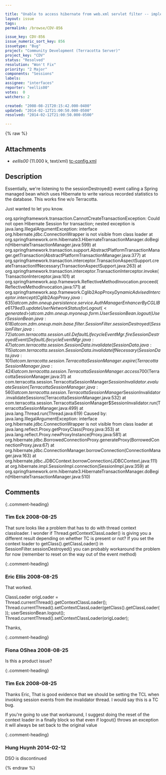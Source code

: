 ```yaml
---

title: "Unable to access hibernate from web.xml servlet filter -- implements HttpSessionListener"
layout: issue
tags: 
permalink: /browse/CDV-856

issue_key: CDV-856
issue_numeric_sort_key: 856
issuetype: "Bug"
project: "Community Development (Terracotta Server)"
project_key: "CDV"
status: "Resolved"
resolution: "Won't Fix"
priority: "2 Major"
components: "Sessions"
labels: 
assignee: "interfaces"
reporter: "eellis00"
votes:  0
watchers: 2

created: "2008-08-21T20:15:42.000-0400"
updated: "2014-02-12T21:00:50.000-0500"
resolved: "2014-02-12T21:00:50.000-0500"

---
```




{% raw %}


## Attachments
  
* <em>eellis00</em> (11.000 k, text/xml) [tc-config.xml](/attachments/CDV/CDV-856/tc-config.xml)
  



## Description

<div markdown="1" class="description">

Essentially, we're listening to the sessionDestroyed() event calling a Spring managed bean which uses Hibernate to write various recorded statistics to the database. This works fine w/o Terracotta.

Just wanted to let you know.

org.springframework.transaction.CannotCreateTransactionException: Could not open Hibernate Session for transaction; nested exception is java.lang.IllegalArgumentException: interface org.hibernate.jdbc.ConnectionWrapper is not visible from class loader
	at org.springframework.orm.hibernate3.HibernateTransactionManager.doBegin(HibernateTransactionManager.java:599)
	at org.springframework.transaction.support.AbstractPlatformTransactionManager.getTransaction(AbstractPlatformTransactionManager.java:377)
	at org.springframework.transaction.interceptor.TransactionAspectSupport.createTransactionIfNecessary(TransactionAspectSupport.java:263)
	at org.springframework.transaction.interceptor.TransactionInterceptor.invoke(TransactionInterceptor.java:101)
	at org.springframework.aop.framework.ReflectiveMethodInvocation.proceed(ReflectiveMethodInvocation.java:171)
	at org.springframework.aop.framework.Cglib2AopProxy$DynamicAdvisedInterceptor.intercept(Cglib2AopProxy.java:635)
	at com.zdm.oneup.persistence.service.AuthManager$$EnhancerByCGLIB$$e6179ed3.updateUserNetworkStatusforLogout(<generated>)
	at com.zdm.oneup.myoneup.form.UserSessionBean.logout(UserSessionBean.java:618)
	at com.zdm.oneup.main.base.filter.SessionFilter.sessionDestroyed(SessionFilter.java:72)
	at com.terracotta.session.util.DefaultLifecycleEventMgr.fireSessionDestroyedEvent(DefaultLifecycleEventMgr.java:47)
	at com.terracotta.session.SessionData.invalidate(SessionData.java:115)
	at com.terracotta.session.SessionData.invalidateIfNecessary(SessionData.java:101)
	at com.terracotta.session.TerracottaSessionManager.expire(TerracottaSessionManager.java:424)
	at com.terracotta.session.TerracottaSessionManager.access$700(TerracottaSessionManager.java:31)
	at com.terracotta.session.TerracottaSessionManager$SessionInvalidator.evaluateSession(TerracottaSessionManager.java:560)
	at com.terracotta.session.TerracottaSessionManager$SessionInvalidator.invalidateSessions(TerracottaSessionManager.java:532)
	at com.terracotta.session.TerracottaSessionManager$SessionInvalidator.run(TerracottaSessionManager.java:499)
	at java.lang.Thread.run(Thread.java:619)
Caused by: java.lang.IllegalArgumentException: interface org.hibernate.jdbc.ConnectionWrapper is not visible from class loader
	at java.lang.reflect.Proxy.getProxyClass(Proxy.java:353)
	at java.lang.reflect.Proxy.newProxyInstance(Proxy.java:581)
	at org.hibernate.jdbc.BorrowedConnectionProxy.generateProxy(BorrowedConnectionProxy.java:67)
	at org.hibernate.jdbc.ConnectionManager.borrowConnection(ConnectionManager.java:163)
	at org.hibernate.jdbc.JDBCContext.borrowConnection(JDBCContext.java:111)
	at org.hibernate.impl.SessionImpl.connection(SessionImpl.java:359)
	at org.springframework.orm.hibernate3.HibernateTransactionManager.doBegin(HibernateTransactionManager.java:510)


</div>

## Comments


{:.comment-heading}
### **Tim Eck** <span class="date">2008-08-25</span>

<div markdown="1" class="comment">

That sure looks like a problem that has to do with thread context classloader. I wonder if Thread.getContextClassLoader() is giving you a different result depending on whether TC is present or not? If you set the context loader to getClass().getClassLoader() in SessionFilter.sessionDestroyed() you can probably workaround the problem for now (remember to reset on the way out of the event method)

</div>


{:.comment-heading}
### **Eric Ellis** <span class="date">2008-08-25</span>

<div markdown="1" class="comment">

That worked.

ClassLoader origLoader = Thread.currentThread().getContextClassLoader();
Thread.currentThread().setContextClassLoader(getClass().getClassLoader());
userSessionBean.logout();
Thread.currentThread().setContextClassLoader(origLoader);

Thanks,

</div>


{:.comment-heading}
### **Fiona OShea** <span class="date">2008-08-25</span>

<div markdown="1" class="comment">

Is this a product issue?

</div>


{:.comment-heading}
### **Tim Eck** <span class="date">2008-08-25</span>

<div markdown="1" class="comment">

Thanks Eric, That is good evidence that we should be setting the TCL when invoking session events from the invalidator thread. I would say this is a TC bug. 

If you're going to use that workaround, I suggest doing the reset of the context loader in a finally block so that even if logout() throws an exception it will always be set back to the original value



</div>


{:.comment-heading}
### **Hung Huynh** <span class="date">2014-02-12</span>

<div markdown="1" class="comment">

DSO is discontinued

</div>



{% endraw %}
